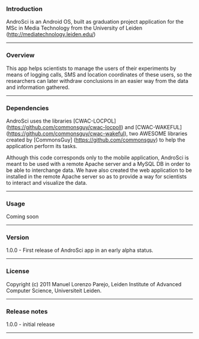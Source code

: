 ### Introduction

AndroSci is an Android OS, built as graduation project application for the MSc in Media Technology from the University of Leiden (http://mediatechnology.leiden.edu/)

---------

### Overview

This app helps scientists to manage the users of their experiments by means of logging calls, SMS and location coordinates of these users, so the researchers can
later withdraw conclusions in an easier way from the data and information gathered.

---------

### Dependencies

AndroSci uses the libraries [CWAC-LOCPOL] (https://github.com/commonsguy/cwac-locpoll) and [CWAC-WAKEFUL] (https://github.com/commonsguy/cwac-wakeful), 
two AWESOME libraries created by [CommonsGuy] (https://github.com/commonsguy) to help the application perform its tasks.

Although this code corresponds only to the mobile application, AndroSci is meant to be used with a remote Apache server and a MySQL DB in order to be able to interchange data.
We have also created the web application to be installed in the remote Apache server so as to provide a way for scientists to interact and visualize the data.

---------

### Usage

Coming soon

---------

### Version

1.0.0 - First release of AndroSci app in an early alpha status.

---------

### License

Copyright (c) 2011 Manuel Lorenzo Parejo, Leiden Institute of Advanced Computer Science, Universiteit Leiden.

---------

### Release notes

1.0.0 - initial release

---------
